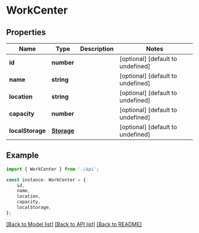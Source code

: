 # WorkCenter


## Properties

Name | Type | Description | Notes
------------ | ------------- | ------------- | -------------
**id** | **number** |  | [optional] [default to undefined]
**name** | **string** |  | [optional] [default to undefined]
**location** | **string** |  | [optional] [default to undefined]
**capacity** | **number** |  | [optional] [default to undefined]
**localStorage** | [**Storage**](Storage.md) |  | [optional] [default to undefined]

## Example

```typescript
import { WorkCenter } from './api';

const instance: WorkCenter = {
    id,
    name,
    location,
    capacity,
    localStorage,
};
```

[[Back to Model list]](../README.md#documentation-for-models) [[Back to API list]](../README.md#documentation-for-api-endpoints) [[Back to README]](../README.md)
